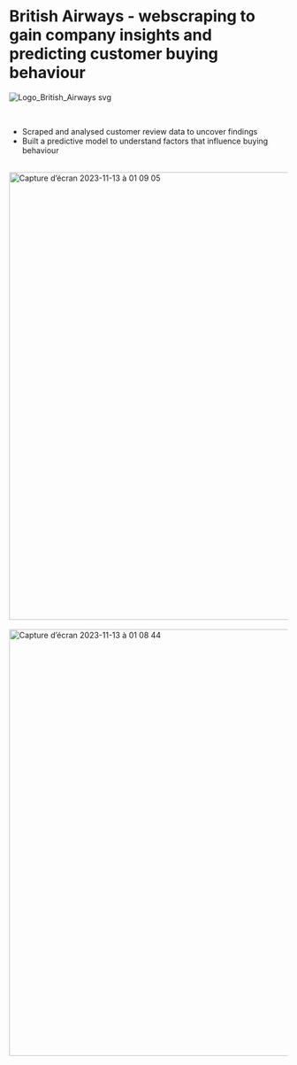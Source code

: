 # British Airways - webscraping to gain company insights and predicting customer buying behaviour

![Logo_British_Airways svg](https://github.com/ZofiaQlt/british_airways_sentiment_analysis_predictive_modeling/assets/67431758/3f6c7ac9-1a7f-4da9-a374-7b4be8486556)

<br>

 * Scraped and analysed customer review data to uncover findings
 * Built a predictive model to understand factors that influence buying
   behaviour

<br>
   
<img width="809" alt="Capture d’écran 2023-11-13 à 01 09 05" src="https://github.com/ZofiaQlt/british_airways_sentiment_analysis_predictive_modeling/assets/67431758/983fd4f9-0f82-45a5-8545-b1e08211637a">

<br>
<br>
<img width="771" alt="Capture d’écran 2023-11-13 à 01 08 44" src="https://github.com/ZofiaQlt/british_airways_sentiment_analysis_predictive_modeling/assets/67431758/380ccc50-ea09-47da-9203-dcccb625d802">
